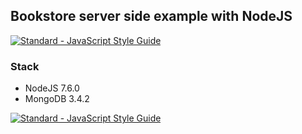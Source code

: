 ## Bookstore server side example with NodeJS

[![Standard - JavaScript Style Guide](https://img.shields.io/badge/code%20style-standard-brightgreen.svg)](http://standardjs.com/)


### Stack
- NodeJS 7.6.0
- MongoDB 3.4.2

[![Standard - JavaScript Style Guide](https://cdn.rawgit.com/feross/standard/master/badge.svg)](https://github.com/feross/standard)
